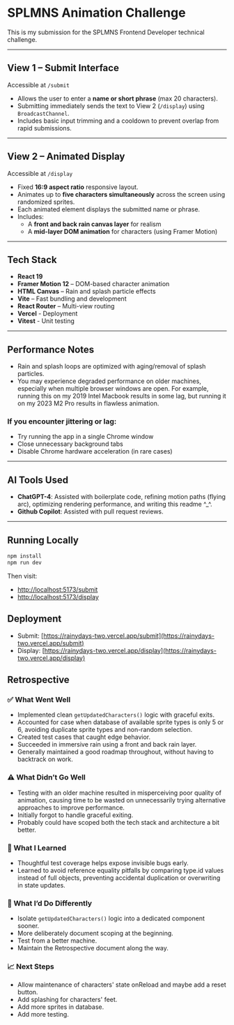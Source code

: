 # SPLMNS Animation Challenge 

This is my submission for the SPLMNS Frontend Developer technical challenge.

---

## View 1 – Submit Interface

Accessible at `/submit`

- Allows the user to enter a **name or short phrase** (max 20 characters).
- Submitting immediately sends the text to View 2 (`/display`) using `BroadcastChannel`.
- Includes basic input trimming and a cooldown to prevent overlap from rapid submissions.

---

## View 2 – Animated Display

Accessible at `/display`

- Fixed **16:9 aspect ratio** responsive layout.
- Animates up to **five characters simultaneously** across the screen using randomized sprites.
- Each animated element displays the submitted name or phrase.
- Includes:
  - A **front and back rain canvas layer** for realism
  - A **mid-layer DOM animation** for characters (using Framer Motion)

---

## Tech Stack

- **React 19**
- **Framer Motion 12** – DOM-based character animation
- **HTML Canvas** – Rain and splash particle effects
- **Vite** – Fast bundling and development
- **React Router** – Multi-view routing
- **Vercel** - Deployment
- **Vitest** - Unit testing

---

## Performance Notes

- Rain and splash loops are optimized with aging/removal of splash particles.
- You may experience degraded performance on older machines, especially when multiple browser windows are open. For example, running this on my 2019 Intel Macbook results in some lag, but running it on my 2023 M2 Pro results in flawless animation.

### If you encounter jittering or lag:
- Try running the app in a single Chrome window
- Close unnecessary background tabs
- Disable Chrome hardware acceleration (in rare cases)

---

## AI Tools Used

- **ChatGPT-4**: Assisted with boilerplate code, refining motion paths (flying arc), optimizing rendering performance, and writing this readme ^_^.
- **Github Copilot**: Assisted with pull request reviews. 

---

## Running Locally

```bash
npm install
npm run dev
```

Then visit: 
- [http://localhost:5173/submit](http://localhost:5173/submit)
- [http://localhost:5173/display](http://localhost:5173/display)


## Deployment

- Submit: [https://rainydays-two.vercel.app/submit](https://rainydays-two.vercel.app/submit)
- Display: [https://rainydays-two.vercel.app/display](https://rainydays-two.vercel.app/display)

## Retrospective

### ✅ What Went Well
- Implemented clean `getUpdatedCharacters()` logic with graceful exits.
- Accounted for case when database of available sprite types is only 5 or 6, avoiding duplicate sprite types and non-random selection. 
- Created test cases that caught edge behavior.
- Succeeded in immersive rain using a front and back rain layer. 
- Generally maintained a good roadmap throughout, without having to backtrack on work. 

### ⚠️ What Didn’t Go Well
- Testing with an older machine resulted in misperceiving poor quality of animation, causing time to be wasted on unnecessarily trying alternative approaches to improve performance. 
- Initially forgot to handle graceful exiting.
- Probably could have scoped both the tech stack and architecture a bit better. 

### 🧠 What I Learned
- Thoughtful test coverage helps expose invisible bugs early.
- Learned to avoid reference equality pitfalls by comparing type.id values instead of full objects, preventing accidental duplication or overwriting in state updates.

### 🔁 What I’d Do Differently
- Isolate `getUpdatedCharacters()` logic into a dedicated component sooner.
- More deliberately document scoping at the beginning.
- Test from a better machine. 
- Maintain the Retrospective document along the way. 

### 📈 Next Steps
- Allow maintenance of characters' state onReload and maybe add a reset button. 
- Add splashing for characters' feet. 
- Add more sprites in database. 
- Add more testing. 
